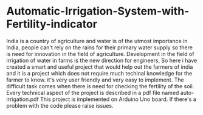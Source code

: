# Automatic-Irrigation-System-with-Fertility-indicator
India is a country of agriculture and water is of the utmost importance in India, people can't rely on the rains for their primary water supply so there is need for innovation in the field of agriculture. Development in the field of irrigation of water in farms is the new direction for engineers, 
So here i have created a smart and useful project that would help out the farmers of india and it is a project which does not require much techinal knowledge for the farmer to know. it's very user friendly and very easy to implement. 
The difficult task comes when there is need for checking the fertility of the soil.
Every technical aspect of the project is described in a pdf file named auto-irrigation.pdf
This project is implemented on Arduino Uno board.
If there's a problem with the code please raise issues.
